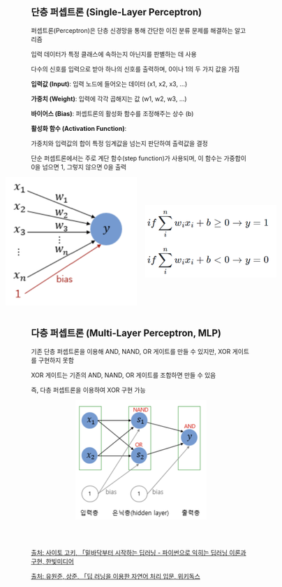 <br />

## 단층 퍼셉트론 (Single-Layer Perceptron)

퍼셉트론(Perceptron)은 단층 신경망을 통해 간단한 이진 분류 문제를 해결하는 알고리즘

입력 데이터가 특정 클래스에 속하는지 아닌지를 판별하는 데 사용

다수의 신호를 입력으로 받아 하나의 신호를 출력하며, 0이나 1의 두 가지 값을 가짐

<p></p>

**입력값 (Input)**: 입력 노드에 들어오는 데이터 (x1, x2, x3, …)

**가중치 (Weight)**: 입력에 각각 곱해지는 값 (w1, w2, w3, …)

**바이어스 (Bias)**: 퍼셉트론의 활성화 함수를 조정해주는 상수 (b)

**활성화 함수 (Activation Function)**:

가중치와 입력값의 합이 특정 임계값을 넘는지 판단하여 출력값을 결정

단순 퍼셉트론에서는 주로 계단 함수(step function)가 사용되며, 이 함수는 가중합이 0을 넘으면 1, 그렇지 않으면 0을 출력

<p></p>

<div style="display: flex; justify-content: center;">
  <img src="https://raw.githubusercontent.com/Heejinee3/Study/refs/heads/master/AI/Deep%20Learning/Figure/Figure1.png" style="margin: 0 10px; width: 300px; height: auto; object-fit: contain;">
  <img src="https://raw.githubusercontent.com/Heejinee3/Study/refs/heads/master/AI/Deep%20Learning/Figure/Figure2.png" style="margin: 0 10px; width: 300px; height: auto; object-fit: contain;">
</div>

</br>

## 다층 퍼셉트론 (Multi-Layer Perceptron, MLP)

기존 단층 퍼셉트론을 이용해 AND, NAND, OR 게이트를 만들 수 있지만, XOR 게이트를 구현하지 못함

XOR 게이트는 기존의 AND, NAND, OR 게이트를 조합하면 만들 수 있음

즉, 다층 퍼셉트론을 이용하여 XOR 구현 가능

<p></p>

<div style="display: flex; justify-content: center;">
  <img src="https://raw.githubusercontent.com/Heejinee3/Study/refs/heads/master/AI/Deep%20Learning/Figure/Figure3.png" style="margin: 0 10px; width: 300px;">
</div>

<br />
<br />
<br />

[출처: 사이토 고키, 「밑바닥부터 시작하는 딥러닝 - 파이썬으로 익히는 딥러닝 이론과 구현, 한빛미디어](https://www.hanbit.co.kr/store/books/look.php?p_code=B8475831198)

[출처: 유원준, 상준, 「딥 러닝을 이용한 자연어 처리 입문, 위키독스](https://wikidocs.net/24958)

<br />

